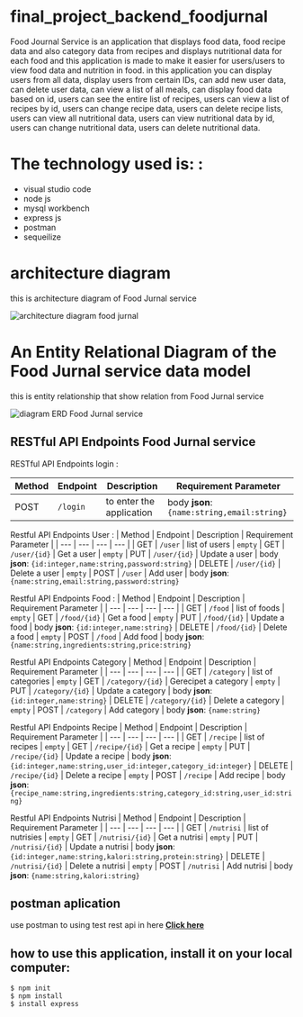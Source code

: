 # final_project_backend_foodjurnal

Food Journal Service is an application that displays food data, food recipe data and also category data from recipes and displays nutritional data for each food and this application is made to make it easier for users/users to view food data and nutrition in food.
in this application you can display users from all data, display users from certain IDs, can add new user data, can delete user data, can view a list of all meals, can display food data based on id, users can see the entire list of recipes, users can view a list of recipes by id, users can change recipe data, users can delete recipe lists, users can view all nutritional data, users can view nutritional data by id, users can change nutritional data, users can delete nutritional data.

# The technology used is: :

- visual studio code
- node js
- mysql workbench
- express js
- postman
- sequeilize

# architecture diagram

this is architecture diagram of Food Jurnal service

![architecture diagram food jurnal](https://user-images.githubusercontent.com/116243607/214758060-64f544e7-d56b-44fd-aca9-88d947c3092b.png)


# An Entity Relational Diagram of the Food Jurnal service data model 

this is entity relationship that show relation from Food Jurnal service

![diagram ERD Food Jurnal service](https://user-images.githubusercontent.com/116243607/214758669-c35c9378-ee9d-4fb8-90b4-853c224668e8.png)




## RESTful API Endpoints Food Jurnal service
RESTful API Endpoints login :

| Method | Endpoint | Description | Requirement Parameter	|
| --- | --- | --- | --- |
| POST | `/login` | to enter the application | body **json**: `{name:string,email:string}`

Restful API Endpoints User :
| Method | Endpoint | Description | Requirement Parameter	| 
| --- | --- | --- | --- |
| GET | `/user` | list of users | `empty`
| GET | `/user/{id}` | Get a user | `empty`
| PUT | `/user/{id}` | Update a user | body **json**: `{id:integer,name:string,password:string}` 
| DELETE | `/user/{id}` | Delete a user | `empty`
| POST | `/user` | Add user | body **json**: `{name:string,email:string,password:string}`

Restful API Endpoints Food :
| Method | Endpoint | Description | Requirement Parameter	| 
| --- | --- | --- | --- |
| GET | `/food` | list of foods | `empty`
| GET | `/food/{id}` | Get a food | `empty`
| PUT | `/food/{id}` | Update a food | body **json**: `{id:integer,name:string}` 
| DELETE | `/food/{id}` | Delete a food | `empty`
| POST | `/food` | Add food | body **json**: `{name:string,ingredients:string,price:string}`

Restful API Endpoints Category
| Method | Endpoint | Description | Requirement Parameter	| 
| --- | --- | --- | --- |
| GET | `/category` | list of categories | `empty`
| GET | `/category/{id}` | Gerecipet a category | `empty`
| PUT | `/category/{id}` | Update a category | body **json**: `{id:integer,name:string}` 
| DELETE | `/category/{id}` | Delete a category | `empty`
| POST | `/category` | Add category | body **json**: `{name:string}`

Restful API Endpoints Recipe
| Method | Endpoint | Description | Requirement Parameter	| 
| --- | --- | --- | --- |
| GET | `/recipe` | list of recipes | `empty`
| GET | `/recipe/{id}` | Get a recipe | `empty`
| PUT | `/recipe/{id}` | Update a recipe | body **json**: `{id:integer,name:string,user_id:integer,category_id:integer}` 
| DELETE | `/recipe/{id}` | Delete a recipe | `empty`
| POST | `/recipe` | Add recipe | body **json**: `{recipe_name:string,ingredients:string,category_id:string,user_id:string}`

Restful API Endpoints Nutrisi
| Method | Endpoint | Description | Requirement Parameter	| 
| --- | --- | --- | --- |
| GET | `/nutrisi` | list of nutrisies | `empty`
| GET | `/nutrisi/{id}` | Get a nutrisi | `empty`
| PUT | `/nutrisi/{id}` | Update a nutrisi | body **json**: `{id:integer,name:string,kalori:string,protein:string}` 
| DELETE | `/nutrisi/{id}` | Delete a nutrisi | `empty`
| POST | `/nutrisi` | Add nutrisi | body **json**: `{name:string,kalori:string}`


## postman aplication
use postman to using test rest api in here [**Click here**](https://github.com/FaisalNuridayat/merchant-service-api/blob/main/Mini%20Project.postman_collection.json)

## how to use this application, install it on your local computer:

```
$ npm init
$ npm install
$ install express 
```

